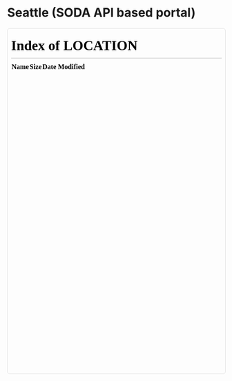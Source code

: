 # Seattle (**SODA API** based portal)

  <iframe src="../" width="100%" height="800" 
  style="border:1px solid #e0e0e0;border-radius:6px;">
  </iframe>
